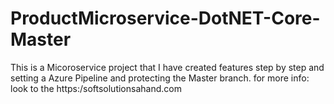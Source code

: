 # ProductMicroservice-DotNET-Core-Master
This is a Micoroservice project that I have created features step by step and setting a Azure Pipeline and protecting the Master branch.
for more info: look to the https:/softsolutionsahand.com

